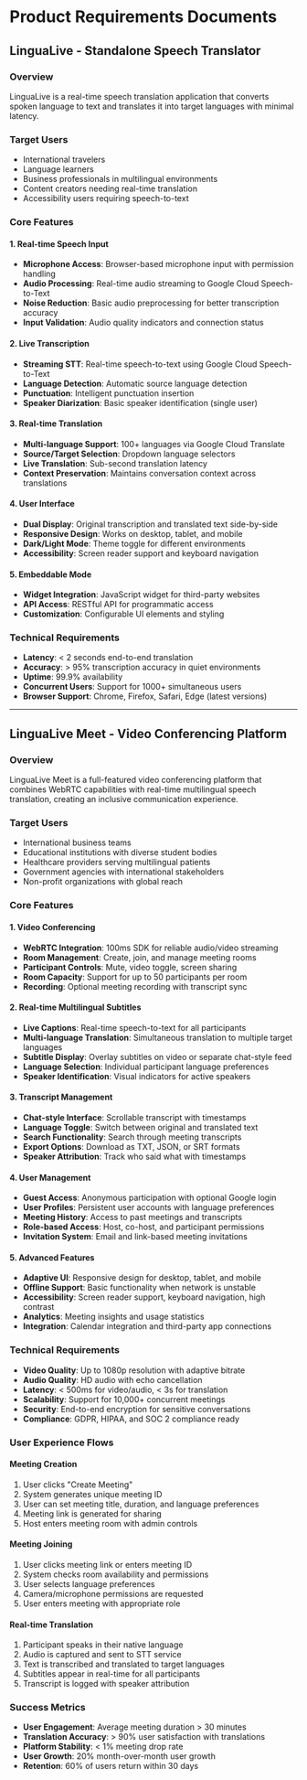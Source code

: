 # Product Requirements Documents

## LinguaLive - Standalone Speech Translator

### Overview
LinguaLive is a real-time speech translation application that converts spoken language to text and translates it into target languages with minimal latency.

### Target Users
- International travelers
- Language learners
- Business professionals in multilingual environments
- Content creators needing real-time translation
- Accessibility users requiring speech-to-text

### Core Features

#### 1. Real-time Speech Input
- **Microphone Access**: Browser-based microphone input with permission handling
- **Audio Processing**: Real-time audio streaming to Google Cloud Speech-to-Text
- **Noise Reduction**: Basic audio preprocessing for better transcription accuracy
- **Input Validation**: Audio quality indicators and connection status

#### 2. Live Transcription
- **Streaming STT**: Real-time speech-to-text using Google Cloud Speech-to-Text
- **Language Detection**: Automatic source language detection
- **Punctuation**: Intelligent punctuation insertion
- **Speaker Diarization**: Basic speaker identification (single user)

#### 3. Real-time Translation
- **Multi-language Support**: 100+ languages via Google Cloud Translate
- **Source/Target Selection**: Dropdown language selectors
- **Live Translation**: Sub-second translation latency
- **Context Preservation**: Maintains conversation context across translations

#### 4. User Interface
- **Dual Display**: Original transcription and translated text side-by-side
- **Responsive Design**: Works on desktop, tablet, and mobile
- **Dark/Light Mode**: Theme toggle for different environments
- **Accessibility**: Screen reader support and keyboard navigation

#### 5. Embeddable Mode
- **Widget Integration**: JavaScript widget for third-party websites
- **API Access**: RESTful API for programmatic access
- **Customization**: Configurable UI elements and styling

### Technical Requirements
- **Latency**: < 2 seconds end-to-end translation
- **Accuracy**: > 95% transcription accuracy in quiet environments
- **Uptime**: 99.9% availability
- **Concurrent Users**: Support for 1000+ simultaneous users
- **Browser Support**: Chrome, Firefox, Safari, Edge (latest versions)

---

## LinguaLive Meet - Video Conferencing Platform

### Overview
LinguaLive Meet is a full-featured video conferencing platform that combines WebRTC capabilities with real-time multilingual speech translation, creating an inclusive communication experience.

### Target Users
- International business teams
- Educational institutions with diverse student bodies
- Healthcare providers serving multilingual patients
- Government agencies with international stakeholders
- Non-profit organizations with global reach

### Core Features

#### 1. Video Conferencing
- **WebRTC Integration**: 100ms SDK for reliable audio/video streaming
- **Room Management**: Create, join, and manage meeting rooms
- **Participant Controls**: Mute, video toggle, screen sharing
- **Room Capacity**: Support for up to 50 participants per room
- **Recording**: Optional meeting recording with transcript sync

#### 2. Real-time Multilingual Subtitles
- **Live Captions**: Real-time speech-to-text for all participants
- **Multi-language Translation**: Simultaneous translation to multiple target languages
- **Subtitle Display**: Overlay subtitles on video or separate chat-style feed
- **Language Selection**: Individual participant language preferences
- **Speaker Identification**: Visual indicators for active speakers

#### 3. Transcript Management
- **Chat-style Interface**: Scrollable transcript with timestamps
- **Language Toggle**: Switch between original and translated text
- **Search Functionality**: Search through meeting transcripts
- **Export Options**: Download as TXT, JSON, or SRT formats
- **Speaker Attribution**: Track who said what with timestamps

#### 4. User Management
- **Guest Access**: Anonymous participation with optional Google login
- **User Profiles**: Persistent user accounts with language preferences
- **Meeting History**: Access to past meetings and transcripts
- **Role-based Access**: Host, co-host, and participant permissions
- **Invitation System**: Email and link-based meeting invitations

#### 5. Advanced Features
- **Adaptive UI**: Responsive design for desktop, tablet, and mobile
- **Offline Support**: Basic functionality when network is unstable
- **Accessibility**: Screen reader support, keyboard navigation, high contrast
- **Analytics**: Meeting insights and usage statistics
- **Integration**: Calendar integration and third-party app connections

### Technical Requirements
- **Video Quality**: Up to 1080p resolution with adaptive bitrate
- **Audio Quality**: HD audio with echo cancellation
- **Latency**: < 500ms for video/audio, < 3s for translation
- **Scalability**: Support for 10,000+ concurrent meetings
- **Security**: End-to-end encryption for sensitive conversations
- **Compliance**: GDPR, HIPAA, and SOC 2 compliance ready

### User Experience Flows

#### Meeting Creation
1. User clicks "Create Meeting"
2. System generates unique meeting ID
3. User can set meeting title, duration, and language preferences
4. Meeting link is generated for sharing
5. Host enters meeting room with admin controls

#### Meeting Joining
1. User clicks meeting link or enters meeting ID
2. System checks room availability and permissions
3. User selects language preferences
4. Camera/microphone permissions are requested
5. User enters meeting with appropriate role

#### Real-time Translation
1. Participant speaks in their native language
2. Audio is captured and sent to STT service
3. Text is transcribed and translated to target languages
4. Subtitles appear in real-time for all participants
5. Transcript is logged with speaker attribution

### Success Metrics
- **User Engagement**: Average meeting duration > 30 minutes
- **Translation Accuracy**: > 90% user satisfaction with translations
- **Platform Stability**: < 1% meeting drop rate
- **User Growth**: 20% month-over-month user growth
- **Retention**: 60% of users return within 30 days 